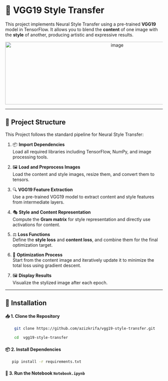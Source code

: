 # 🎨 VGG19 Style Transfer

This project implements Neural Style Transfer using a pre-trained **VGG19** model in TensorFlow. It allows you to blend the **content** of one image with the **style** of another, producing artistic and expressive results.

<p align="center">
  <img width="700" height="200" alt="image" src="https://github.com/user-attachments/assets/8ae381b8-a8a6-47e5-bc5b-f36043bf67f0" />
</p>

----

## 🧱 Project Structure

This Project follows the standard pipeline for Neural Style Transfer:

1. 📦 **Import Dependencies**  
   Load all required libraries including TensorFlow, NumPy, and image processing tools.

2. 🖼️ **Load and Preprocess Images**  
   Load the content and style images, resize them, and convert them to tensors.

3. 🔍 **VGG19 Feature Extraction**   
   Use a pre-trained VGG19 model to extract content and style features from intermediate layers.

4. 🎭 **Style and Content Representation**   
   Compute the **Gram matrix** for style representation and directly use activations for content.

5. ⚖️ **Loss Functions**   
   Define the **style loss** and **content loss**, and combine them for the final optimization target.

6. 🚀 **Optimization Process**   
   Start from the content image and iteratively update it to minimize the total loss using gradient descent.

7. 🖼️ **Display Results**   
   Visualize the stylized image after each epoch.

---

## 🔧 Installation

#### 📥 1. Clone the Repository

``` bash 
    git clone https://github.com/azizkrifa/vgg19-style-transfer.git
```

``` bash 
    cd  vgg19-style-transfer
```

#### 📦 2. Install Dependencies

``` bash 
   pip install -r requirements.txt
```

#### 🧪 3. Run the Notebook `Notebook.ipynb`



